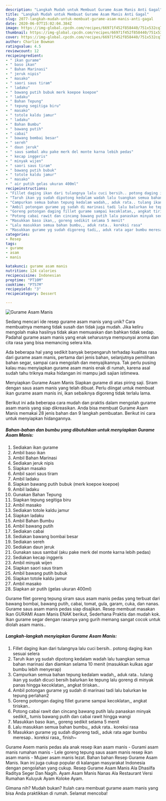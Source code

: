 ```yaml
---
description: "Langkah Mudah untuk Membuat Gurame Asam Manis Anti Gagal"
title: "Langkah Mudah untuk Membuat Gurame Asam Manis Anti Gagal"
slug: 2077-langkah-mudah-untuk-membuat-gurame-asam-manis-anti-gagal
date: 2020-06-07T15:02:04.384Z
image: https://img-global.cpcdn.com/recipes/66971f452f858440/751x532cq70/gurame-asam-manis-foto-resep-utama.jpg
thumbnail: https://img-global.cpcdn.com/recipes/66971f452f858440/751x532cq70/gurame-asam-manis-foto-resep-utama.jpg
cover: https://img-global.cpcdn.com/recipes/66971f452f858440/751x532cq70/gurame-asam-manis-foto-resep-utama.jpg
author: Charlie Bowman
ratingvalue: 4.5
reviewcount: 12
recipeingredient:
- " ikan gurame"
- " baso ikan"
- " Bahan Marinasi"
- " jeruk nipis"
- " masako"
- " saori saus tiram"
- " ladaku"
- " bawang putih bubuk merk koepoe koepoe"
- " ladaku"
- " Bahan Tepung"
- " tepung segitiga biru"
- " masako"
- " totole kaldu jamur"
- " ladaku"
- " Bahan Bumbu"
- " bawang putih"
- " cabai"
- " bawang bombai besar"
- " sereh"
- " daun jeruk"
- " saus sambal aku pake merk del monte karna lebih pedas"
- " kecap inggeris"
- " minyak wijen"
- " saori saus tiram"
- " bawang putih bubuk"
- " totole kaldu jamur"
- " masako"
- " air putih gelas ukuran 400ml"
recipeinstructions:
- "Fillet daging ikan dari tulangnya lalu cuci bersih.. potong daging ikan sesuai selera"
- "Taruh ikan yg sudah dipotong kedalam wadah lalu tuangkan semua bahan marinasi dan diamkan selama 10 menit (masukkan kulkas agar bumbu lebih menyerap)"
- "Campurkan semua bahan tepung kedalam wadah,, aduk rata.. tulang ikan yg sudah dicuci bersih balurkan ke tepung lalu goreng di minyak panas hingga kecoklatan,, angkat tiriskan.."
- "Ambil potongan gurame yg sudah di marinasi tadi lalu balurkan ke tepung perlahan2"
- "Goreng potongan daging fillet gurame sampai kecoklatan,, angkat tiriskan.."
- "Potong cabai rawit dan cincang bawang putih lalu panaskan minyak sedikit,, tumis bawang putih dan cabai rawit hingga wangi"
- "Masukkan baso ikan,, goreng sedikit selama 5 menit"
- "Lalu masukkan semua bahan bumbu,, aduk rata.. koreksi rasa"
- "Masukkan gurame yg sudah digoreng tadi,, aduk rata agar bumbu meresap.. koreksi rasa,, finish~"
categories:
- Resep
tags:
- gurame
- asam
- manis

katakunci: gurame asam manis 
nutrition: 124 calories
recipecuisine: Indonesian
preptime: "PT10M"
cooktime: "PT57M"
recipeyield: "3"
recipecategory: Dessert

---
```



![Gurame Asam Manis](https://img-global.cpcdn.com/recipes/66971f452f858440/751x532cq70/gurame-asam-manis-foto-resep-utama.jpg)

Sedang mencari ide resep gurame asam manis yang unik? Cara membuatnya memang tidak susah dan tidak juga mudah. Jika keliru mengolah maka hasilnya tidak akan memuaskan dan bahkan tidak sedap. Padahal gurame asam manis yang enak seharusnya mempunyai aroma dan cita rasa yang bisa memancing selera kita.

Ada beberapa hal yang sedikit banyak berpengaruh terhadap kualitas rasa dari gurame asam manis, pertama dari jenis bahan, selanjutnya pemilihan bahan segar, sampai cara mengolah dan menyajikannya. Tak perlu pusing kalau mau menyiapkan gurame asam manis enak di rumah, karena asal sudah tahu triknya maka hidangan ini mampu jadi sajian istimewa.

Menyiapkan Gurame Asam Manis Siapkan gurame di atas piring saji. Siram dengan saus asam manis yang telah dibuat. Perlu diingat untuk membuat ikan gurame asam manis ini, ikan sebaiknya digoreng tidak terlalu lama.


Berikut ini ada beberapa cara mudah dan praktis dalam mengolah gurame asam manis yang siap dikreasikan. Anda bisa membuat Gurame Asam Manis memakai 28 jenis bahan dan 9 langkah pembuatan. Berikut ini cara untuk menyiapkan hidangannya.

<!--inarticleads1-->

##### Bahan-bahan dan bumbu yang dibutuhkan untuk menyiapkan Gurame Asam Manis:

1. Sediakan  ikan gurame
1. Ambil  baso ikan
1. Ambil  Bahan Marinasi
1. Sediakan  jeruk nipis
1. Siapkan  masako
1. Ambil  saori saus tiram
1. Ambil  ladaku
1. Siapkan  bawang putih bubuk (merk koepoe koepoe)
1. Ambil  ladaku
1. Gunakan  Bahan Tepung
1. Siapkan  tepung segitiga biru
1. Ambil  masako
1. Sediakan  totole kaldu jamur
1. Siapkan  ladaku
1. Ambil  Bahan Bumbu
1. Ambil  bawang putih
1. Sediakan  cabai
1. Sediakan  bawang bombai besar
1. Sediakan  sereh
1. Sediakan  daun jeruk
1. Gunakan  saus sambal (aku pake merk del monte karna lebih pedas)
1. Sediakan  kecap inggeris
1. Ambil  minyak wijen
1. Siapkan  saori saus tiram
1. Ambil  bawang putih bubuk
1. Siapkan  totole kaldu jamur
1. Ambil  masako
1. Siapkan  air putih (gelas ukuran 400ml)


Gurame filet goreng tepung siram saus asam manis pedas yang terbuat dari bawang bombai, bawang putih, cabai, tomat, gula, garam, cuka, dan nanas. Gurame saus asam manis pedas siap disajikan. Resep membuat masakan Ikan GURAMI Asam Manis ENAK berikut, Sederhana Praktis dan mudah kok. Ikan gurame segar dengan rasanya yang gurih memang sangat cocok untuk diolah asam manis.. 

<!--inarticleads2-->

##### Langkah-langkah menyiapkan Gurame Asam Manis:

1. Fillet daging ikan dari tulangnya lalu cuci bersih.. potong daging ikan sesuai selera
1. Taruh ikan yg sudah dipotong kedalam wadah lalu tuangkan semua bahan marinasi dan diamkan selama 10 menit (masukkan kulkas agar bumbu lebih menyerap)
1. Campurkan semua bahan tepung kedalam wadah,, aduk rata.. tulang ikan yg sudah dicuci bersih balurkan ke tepung lalu goreng di minyak panas hingga kecoklatan,, angkat tiriskan..
1. Ambil potongan gurame yg sudah di marinasi tadi lalu balurkan ke tepung perlahan2
1. Goreng potongan daging fillet gurame sampai kecoklatan,, angkat tiriskan..
1. Potong cabai rawit dan cincang bawang putih lalu panaskan minyak sedikit,, tumis bawang putih dan cabai rawit hingga wangi
1. Masukkan baso ikan,, goreng sedikit selama 5 menit
1. Lalu masukkan semua bahan bumbu,, aduk rata.. koreksi rasa
1. Masukkan gurame yg sudah digoreng tadi,, aduk rata agar bumbu meresap.. koreksi rasa,, finish~


Gurame Asem manis pedas ala anak resep ikan asam manis - Gurami asam manis rumahan manis - Lele goreng tepung saus asam manis resep ikan asam manis - Mujaer asam manis lezat. Bahan bahan Resep Gurame Asam Manis. Ikan ini juga cukup popular di kalangan masyarakat Indonesia dengan pengolahan yang cukup. Resep Gurame Asam Manis Ala Dhasilfa Raditya Seger Dan Nagih. Ayam Asam Manis Nanas Ala Restaurant Versi Rumahan Kuluyuk Ayam Koloke Ayam. 

Gimana nih? Mudah bukan? Itulah cara membuat gurame asam manis yang bisa Anda praktikkan di rumah. Selamat mencoba!
